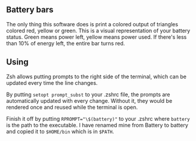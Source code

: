 Battery bars
------------

The only thing this software does is print a colored output of triangles
colored red, yellow or green. This is a visual representation of your battery
status. Green means power left, yellow means power used. If there's less than
10% of energy left, the entire bar turns red.

Using
-----

Zsh allows putting prompts to the right side of the terminal, which can be
updated every time the line changes.

By putting `setopt prompt_subst` to your .zshrc file, the prompts are
automatically updated with every change. Without it, they would be rendered
once and reused while the terminal is open.

Finish it off by putting `RPROMPT="\$(battery)"` to your .zshrc where `battery`
is the path to the executable. I have renamed mine from Battery to battery and
copied it to `$HOME/bin` which is in `$PATH`.
